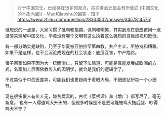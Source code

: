 >对于中国文化，已经存在很多的观点，每次看到还是会有所感受
[中国文化的本质内涵]( - Mao和laoshu的回答 - 知乎
https://www.zhihu.com/question/28303502/answer/3457814575)

  
  但想说的一点是，大家习惯了批判和指摘，讽刺和嘲笑，其实到现在更应该用一点温情来理解中国文化，毕竟没有哪个文明有这么执着这么强烈的自我歧视和贬低。  

有一部分确实是缺陷，乃至于华夏被亚伯拉罕第四教，共产主义，所胁持和糟蹋。
如果不是这样，也不会沉沦成现在的社会状态：底层互害，中产跑路。

诸子百家如果不因为大一统而消亡，只留下法儒道，可能是真能发展成欧洲的方式，名家加上后面佛教传入的因明学，就会是我们的逻辑学了。  

不过类似于中西医差异，可能我们也更趋向于着眼大局，不细致钻研每一个小细节。

现在很多恨人有笑人无，嫌贫爱富的，古代《菜根谭》和《增广》都写尽了，毫无新意。
也有一人得道鸡犬升天的，但很多时候是不是更可能被鸡犬拖后腿、吵得鸡犬不宁？